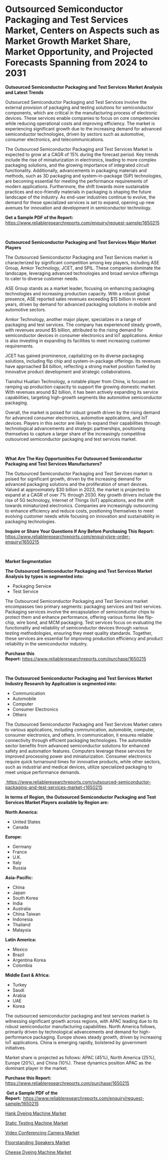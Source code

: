 <p><h1>Outsourced Semiconductor Packaging and Test Services Market, Centers on Aspects such as Market Growth Market Share, Market Opportunity, and Projected Forecasts Spanning from 2024 to 2031</h1></p><p><strong>Outsourced Semiconductor Packaging and Test Services Market Analysis and Latest Trends</strong></p>
<p><p>Outsourced Semiconductor Packaging and Test Services involve the external provision of packaging and testing solutions for semiconductor components, which are critical in the manufacturing process of electronic devices. These services enable companies to focus on core competencies while reducing operational costs and improving efficiency. The market is experiencing significant growth due to the increasing demand for advanced semiconductor technologies, driven by sectors such as automotive, consumer electronics, and telecommunications.</p><p>The Outsourced Semiconductor Packaging and Test Services Market is expected to grow at a CAGR of 15% during the forecast period. Key trends include the rise of miniaturization in electronics, leading to more complex packaging solutions, and the growing importance of integrated circuit functionality. Additionally, advancements in packaging materials and methods, such as 3D packaging and system-in-package (SiP) technologies, are becoming essential for meeting the performance requirements of modern applications. Furthermore, the shift towards more sustainable practices and eco-friendly materials in packaging is shaping the future landscape of the industry. As end-user industries continue to evolve, the demand for these specialized services is set to expand, opening up new avenues for innovation and development in semiconductor technology.</p></p>
<p><strong>Get a Sample PDF of the Report:&nbsp;</strong> <a href="https://www.reliableresearchreports.com/enquiry/request-sample/1650215?utm_campaign=1289&utm_medium=2&utm_source=Github&utm_content=ia&utm_term=26092024&utm_id=outsourced-semiconductor-packaging-and-test-services">https://www.reliableresearchreports.com/enquiry/request-sample/1650215</a></p>
<p>&nbsp;</p>
<p><strong>Outsourced Semiconductor Packaging and Test Services Major Market Players</strong></p>
<p><p>The Outsourced Semiconductor Packaging and Test Services market is characterized by significant competition among key players, including ASE Group, Amkor Technology, JCET, and SPIL. These companies dominate the landscape, leveraging advanced technologies and broad service offerings to cater to diverse customer needs.</p><p>ASE Group stands as a market leader, focusing on enhancing packaging technologies and increasing production capacity. With a robust global presence, ASE reported sales revenues exceeding $15 billion in recent years, driven by demand for advanced packaging solutions in mobile and automotive sectors.</p><p>Amkor Technology, another major player, specializes in a range of packaging and test services. The company has experienced steady growth, with revenues around $5 billion, attributed to the rising demand for semiconductor devices in consumer electronics and IoT applications. Amkor is also investing in expanding its facilities to meet increasing customer requirements.</p><p>JCET has gained prominence, capitalizing on its diverse packaging solutions, including flip chip and system-in-package offerings. Its revenues have approached $4 billion, reflecting a strong market position fueled by innovative product development and strategic collaborations.</p><p>Tianshui Huatian Technology, a notable player from China, is focused on ramping up production capacity to support the growing domestic market. With revenues around $2 billion, it has been actively expanding its service capabilities, targeting high-growth segments like automotive semiconductor packaging.</p><p>Overall, the market is poised for robust growth driven by the rising demand for advanced consumer electronics, automotive applications, and IoT devices. Players in this sector are likely to expand their capabilities through technological advancements and strategic partnerships, positioning themselves to capture a larger share of the increasingly competitive outsourced semiconductor packaging and test services market.</p></p>
<p>&nbsp;</p>
<p><strong>What Are The Key Opportunities For Outsourced Semiconductor Packaging and Test Services Manufacturers?</strong></p>
<p><p>The Outsourced Semiconductor Packaging and Test Services market is poised for significant growth, driven by the increasing demand for advanced packaging solutions and the proliferation of smart devices. Valued at approximately $30 billion in 2023, the market is projected to expand at a CAGR of over 7% through 2030. Key growth drivers include the rise of 5G technology, Internet of Things (IoT) applications, and the shift towards miniaturized electronics. Companies are increasingly outsourcing to enhance efficiency and reduce costs, positioning themselves to meet evolving customer needs while focusing on innovation and sustainability in packaging technologies.</p></p>
<p><strong>Inquire or Share Your Questions If Any Before Purchasing This Report:</strong> <a href="https://www.reliableresearchreports.com/enquiry/pre-order-enquiry/1650215?utm_campaign=1289&utm_medium=2&utm_source=Github&utm_content=ia&utm_term=26092024&utm_id=outsourced-semiconductor-packaging-and-test-services">https://www.reliableresearchreports.com/enquiry/pre-order-enquiry/1650215</a></p>
<p>&nbsp;</p>
<p><strong>Market Segmentation</strong></p>
<p><strong>The Outsourced Semiconductor Packaging and Test Services Market Analysis by types is segmented into:</strong></p>
<p><ul><li>Packaging Service</li><li>Test Service</li></ul></p>
<p><p>The Outsourced Semiconductor Packaging and Test Services market encompasses two primary segments: packaging services and test services. Packaging services involve the encapsulation of semiconductor chips to protect them and enhance performance, offering various forms like flip-chip, wire bond, and MCM packaging. Test services focus on evaluating the functionality and reliability of semiconductor devices through various testing methodologies, ensuring they meet quality standards. Together, these services are essential for improving production efficiency and product reliability in the semiconductor industry.</p></p>
<p><strong>Purchase this Report:&nbsp;</strong><a href="https://www.reliableresearchreports.com/purchase/1650215?utm_campaign=1289&utm_medium=2&utm_source=Github&utm_content=ia&utm_term=26092024&utm_id=outsourced-semiconductor-packaging-and-test-services">https://www.reliableresearchreports.com/purchase/1650215</a></p>
<p>&nbsp;</p>
<p><strong>The Outsourced Semiconductor Packaging and Test Services Market Industry Research by Application is segmented into:</strong></p>
<p><ul><li>Communication</li><li>Automobile</li><li>Computer</li><li>Consumer Electronics</li><li>Others</li></ul></p>
<p><p>The Outsourced Semiconductor Packaging and Test Services Market caters to various applications, including communication, automobile, computer, consumer electronics, and others. In communication, it ensures reliable connectivity through efficient packaging technologies. The automobile sector benefits from advanced semiconductor solutions for enhanced safety and automation features. Computers leverage these services for improved processing power and miniaturization. Consumer electronics require quick turnaround times for innovative products, while other sectors, such as industrial and medical devices, utilize specialized packaging to meet unique performance demands.</p></p>
<p><a href="https://www.reliableresearchreports.com/outsourced-semiconductor-packaging-and-test-services-market-r1650215?utm_campaign=1289&utm_medium=2&utm_source=Github&utm_content=ia&utm_term=26092024&utm_id=outsourced-semiconductor-packaging-and-test-services">&nbsp;https://www.reliableresearchreports.com/outsourced-semiconductor-packaging-and-test-services-market-r1650215</a></p>
<p><strong>In terms of Region, the Outsourced Semiconductor Packaging and Test Services Market Players available by Region are:</strong></p>
<p>
    <p> <strong> North America: </strong>
        <ul>
            <li>United States</li>
            <li>Canada</li>
        </ul>
        </p> 
    <p> <strong> Europe: </strong>
        <ul>
            <li>Germany</li>
            <li>France</li>
            <li>U.K.</li>
            <li>Italy</li>
            <li>Russia</li>
        </ul>
        </p> 
    <p> <strong> Asia-Pacific: </strong>
        <ul>
            <li>China</li>
            <li>Japan</li>
            <li>South Korea</li>
            <li>India</li>
            <li>Australia</li>
            <li>China Taiwan</li>
            <li>Indonesia</li>
            <li>Thailand</li>
            <li>Malaysia</li>
        </ul>
        </p> 
    <p> <strong> Latin America: </strong>
        <ul>
            <li>Mexico</li>
            <li>Brazil</li>
            <li>Argentina Korea</li>
            <li>Colombia</li>
        </ul>
        </p> 
    <p> <strong> Middle East & Africa: </strong>
        <ul>
            <li>Turkey</li>
            <li>Saudi</li>
            <li>Arabia</li>
            <li>UAE</li>
            <li>Korea</li>
        </ul>
    </p>
    </p>
<p><p>The outsourced semiconductor packaging and test services market is witnessing significant growth across regions, with APAC leading due to its robust semiconductor manufacturing capabilities. North America follows, primarily driven by technological advancements and demand for high-performance packaging. Europe shows steady growth, driven by increasing IoT applications. China is emerging rapidly, bolstered by government initiatives. </p><p>Market share is projected as follows: APAC (45%), North America (25%), Europe (20%), and China (10%). These dynamics position APAC as the dominant player in the market.</p></p>
<p><strong>Purchase this Report: </strong><a href="https://www.reliableresearchreports.com/purchase/1650215?utm_campaign=1289&utm_medium=2&utm_source=Github&utm_content=ia&utm_term=26092024&utm_id=outsourced-semiconductor-packaging-and-test-services">https://www.reliableresearchreports.com/purchase/1650215</a></p>
<p>&nbsp;<strong>Get a Sample PDF of the Report:&nbsp;&nbsp;</strong><a href="https://www.reliableresearchreports.com/enquiry/request-sample/1650215?utm_campaign=1289&utm_medium=2&utm_source=Github&utm_content=ia&utm_term=26092024&utm_id=outsourced-semiconductor-packaging-and-test-services">https://www.reliableresearchreports.com/enquiry/request-sample/1650215</a></p>
<p><strong></strong></p>
<p><p><a href="https://www.linkedin.com/pulse/hank-dyeing-machine-market-size-type-largesmall-product-textile-1pfme?trackingId=oJQ8A1NxST2POwvO7FEV4g%3D%3D&utm_campaign=1289&utm_medium=2&utm_source=Github&utm_content=ia&utm_term=26092024&utm_id=outsourced-semiconductor-packaging-and-test-services">Hank Dyeing Machine Market</a></p><p><a href="https://www.linkedin.com/pulse/static-testing-machine-industry-insights-report-analyzing-market-nux4f?trackingId=P4TisyPLSs%2BqPUBTpjdnAQ%3D%3D&utm_campaign=1289&utm_medium=2&utm_source=Github&utm_content=ia&utm_term=26092024&utm_id=outsourced-semiconductor-packaging-and-test-services">Static Testing Machine Market</a></p><p><a href="https://issuu.com/reportprime-2/docs/video-conferencing-camera-market-si_6d4f5dd104fd35?utm_campaign=1289&utm_medium=2&utm_source=Github&utm_content=ia&utm_term=26092024&utm_id=outsourced-semiconductor-packaging-and-test-services">Video Conferencing Camera Market</a></p><p><a href="https://issuu.com/reportprime-2/docs/floorstanding-speakers-market-size-_eff2c3f144077a?utm_campaign=1289&utm_medium=2&utm_source=Github&utm_content=ia&utm_term=26092024&utm_id=outsourced-semiconductor-packaging-and-test-services">Floorstanding Speakers Market</a></p><p><a href="https://www.linkedin.com/pulse/cheese-dyeing-machine-market-insights-product-type-application-tksde?trackingId=h6gElFadQYOu2QW5TCWB6Q%3D%3D&utm_campaign=1289&utm_medium=2&utm_source=Github&utm_content=ia&utm_term=26092024&utm_id=outsourced-semiconductor-packaging-and-test-services">Cheese Dyeing Machine Market</a></p></p>